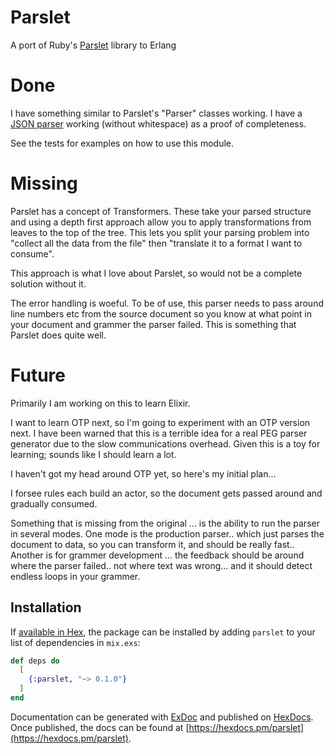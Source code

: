 # Parslet

A port of Ruby's [Parslet](https://github.com/kschiess/parslet/) library to Erlang

# Done

I have something similar to Parslet's "Parser" classes working. 
I have a [JSON parser](parslet\test\json_parser_test.exs) working (without whitespace) as a proof of completeness. 

See the tests for examples on how to use this module. 

# Missing

Parslet has a concept of Transformers. These take your parsed structure and using a depth first approach allow you to apply transformations from leaves to the top of the tree. This lets you split your parsing problem into "collect all the data from the file" then "translate it to a format I want to consume". 

This approach is what I love about Parslet, so would not be a complete solution  without it. 

The error handling is woeful. To be of use, this parser needs to pass around line numbers etc from the source document so you know at what point in your document and grammer the parser failed. This is something that Parslet does quite well. 

# Future 

Primarily I am working on this to learn Elixir. 

I want to learn OTP next, so I'm going to experiment with an OTP version next. I have been warned that this is a terrible idea for a real PEG parser generator due to the slow communications overhead. Given this is a toy for learning; sounds like I should learn a lot. 

I haven't got my head around OTP yet, so here's my initial plan...

I forsee rules each build an actor, so the document gets passed around and gradually consumed.

Something that is missing from the original ... is the ability to run the parser in several modes.
One mode is the production parser.. which just parses the document to data, so you can transform it, and should be really fast..
Another is for grammer development ... the feedback should be around where the parser failed.. not where text was wrong... and it should detect endless loops in your grammer.

## Installation

If [available in Hex](https://hex.pm/docs/publish), the package can be installed
by adding `parslet` to your list of dependencies in `mix.exs`:

```elixir
def deps do
  [
    {:parslet, "~> 0.1.0"}
  ]
end
```

Documentation can be generated with [ExDoc](https://github.com/elixir-lang/ex_doc)
and published on [HexDocs](https://hexdocs.pm). Once published, the docs can
be found at [https://hexdocs.pm/parslet](https://hexdocs.pm/parslet).

